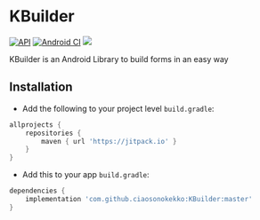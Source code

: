 # KBuilder

[![API](https://img.shields.io/badge/API-16%2B-red.svg?style=flat)](https://android-arsenal.com/api?level=16)
[![Android CI](https://github.com/ciaosonokekko/KBuilder/workflows/Android%20CI/badge.svg)](https://github.com/ciaosonokekko/KBuilder/actions)
[![](https://jitpack.io/v/ciaosonokekko/KBuilder.svg)](https://jitpack.io/#ciaosonokekko/KBuilder/master)


KBuilder is an Android Library to build forms in an easy way


## Installation

-  Add the following to your project level `build.gradle`:

```gradle
allprojects {
	repositories {
		maven { url 'https://jitpack.io' }
	}
}
```
  -  Add this to your app `build.gradle`:

```gradle
dependencies {
	implementation 'com.github.ciaosonokekko:KBuilder:master'
}
```
